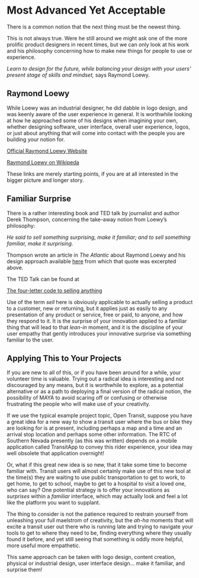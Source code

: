 <!--
 Copyright (C) 2022 Code for Vegas Foundation
 
 This file is part of doc-cfv-howtos.
 
 doc-cfv-howtos is free software: you can redistribute it and/or modify
 it under the terms of the GNU General Public License as published by
 the Free Software Foundation, either version 3 of the License, or
 (at your option) any later version.
 
 doc-cfv-howtos is distributed in the hope that it will be useful,
 but WITHOUT ANY WARRANTY; without even the implied warranty of
 MERCHANTABILITY or FITNESS FOR A PARTICULAR PURPOSE.  See the
 GNU General Public License for more details.
 
 You should have received a copy of the GNU General Public License
 along with doc-cfv-howtos.  If not, see <http://www.gnu.org/licenses/>.
-->

# Most Advanced Yet Acceptable

There is a common notion that the next thing must be the newest thing.

This is not always true. Were he still around we might ask one of the more prolific product designers in recent times, but we can only look at his work and his philosophy concerning how to make new things for people to use or experience.

*Learn to design for the future, while balancing your design with your users’ present stage of skills and mindset,* says Raymond Loewy.

## Raymond Loewy

While Loewy was an industrial designer, he did dabble in logo design, and was keenly aware of the user experience in general. It is worthwhile looking at how he approached some of his designs when imagining your own, whether designing software, user interface, overall user experience, logos, or just about anything that will come into contact with the people you are building your notion for.

[Official Raymond Loewy Website](https://www.raymondloewy.com/)

[Raymond Loewy on Wikipeda](https://en.wikipedia.org/wiki/Raymond_Loewy)

These links are merely starting points, if you are at all interested in the bigger picture and longer story.

## Familiar Surprise

There is a rather interesting book and TED talk by journalist and author Derek Thompson, concerning the take-away notion from Loewy’s philosophy:

*He said to sell something surprising, make it familiar; and to sell something familiar, make it surprising.*

Thompson wrote an article in *The Atlantic* about Raymond Loewy and his design approach available [here](https://www.theatlantic.com/magazine/archive/2017/01/what-makes-things-cool/508772/) from which that quote was excerpted above.

The TED Talk can be found at

[The four-letter code to selling anything](https://www.ted.com/talks/derek_thompson_the_four_letter_code_to_selling_anything)

Use of the term *sell* here is obviously applicable to actually selling a product to a customer, new or returning, but it applies just as easily to any presentation of any product or service, free or paid, to anyone, and how they respond to it. It is the surprise of your innovation applied to a familiar thing that will lead to that *lean-in* moment, and it is the discipline of your user empathy that gently introduces your innovative surprise via something familiar to the user.

## Applying This to Your Projects

If you are new to all of this, or if you have been around for a while, your volunteer time is valuable. Trying out a radical idea is interesting and not discouraged by any means, but it is worthwhile to explore, as a potential alternative or as a path to deploying a final version of the radical notion, the possibility of MAYA to avoid scaring off or confusing or otherwise frustrating the people who will make use of your creativity.

If we use the typical example project topic, Open Transit, suppose you have a great idea for a new way to show a transit user where the bus or bike they are looking for is at present, including perhaps a map and a time and an arrival stop location and perhaps some other information. The RTC of Southern Nevada presently (as this was written) depends on a mobile application called TransitApp to convey this rider experience, your idea may well obsolete that application overnight!

Or, what if this great new idea is so new, that it take some time to become familiar with. Transit users will almost certainly make use of this new tool at the time(s) they are waiting to use public transportation to get to work, to get home, to get to school, maybe to get to a hospital to visit a loved one, who can say? One potential strategy is to offer your innovations as *surprises* within a *familiar* interface, which may actually look and feel a lot like the platform you want to supplant.

The thing to consider is not the patience required to restrain yourself from unleashing your full maelstrom of creativity, but the *ah-ha* moments that will excite a transit user out there who is running late and trying to navigate your tools to get to where they need to be, finding everything where they usually found it before, and yet still seeing that something is oddly more helpful, more useful more empathetic.

This same approach can be taken with logo design, content creation, physical or industrial design, user interface design… make it familiar, and surprise them!
